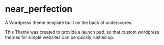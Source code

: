 # near_perfection
A Wordpress theme template built on the back of underscores.

This Theme was created to provide a launch pad, so that custom wordpress themes for simple websites can be quickly rustled up.